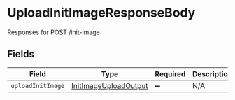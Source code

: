 # UploadInitImageResponseBody

Responses for POST /init-image


## Fields

| Field                                                                     | Type                                                                      | Required                                                                  | Description                                                               |
| ------------------------------------------------------------------------- | ------------------------------------------------------------------------- | ------------------------------------------------------------------------- | ------------------------------------------------------------------------- |
| `uploadInitImage`                                                         | [InitImageUploadOutput](../../models/operations/initimageuploadoutput.md) | :heavy_minus_sign:                                                        | N/A                                                                       |